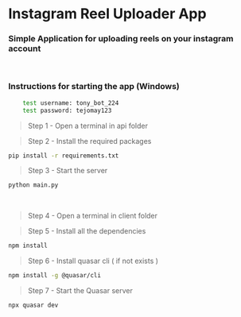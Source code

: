 # Instagram Reel Uploader App

### Simple Application for uploading reels on your instagram account

<br/>

### Instructions for starting the app (Windows)
```sh
    test username: tony_bot_224
    test password: tejomay123
```

> Step 1 - Open a terminal in api folder

> Step 2 - Install the required packages

```sh
pip install -r requirements.txt
```

> Step 3 - Start the server

```sh
python main.py
```

<br/>

> Step 4 - Open a terminal in client folder

> Step 5 - Install all the dependencies

```sh
npm install
```

> Step 6 - Install quasar cli ( if not exists )

```sh
npm install -g @quasar/cli
```

> Step 7 - Start the Quasar server

```sh
npx quasar dev
```
